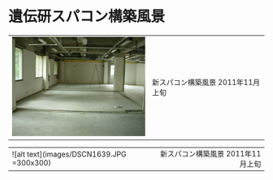 # 遺伝研スパコン構築風景

<table>
<tr>
<td><img src="images/DSCN1639.JPG" width="300" /></td><td>新スパコン構築風景 2011年11月上旬</td></tr>
</table>



|                                      |                                 |
|--------------------------------------|--------------------------------:|
|![alt text](images/DSCN1639.JPG =300x300)|新スパコン構築風景 2011年11月上旬|

